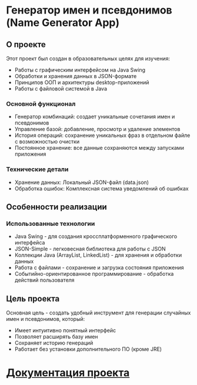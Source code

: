 # Генератор имен и псевдонимов (Name Generator App)
## О проекте
Этот проект был создан в образовательных целях для изучения:
- Работы с графическим интерфейсом на Java Swing
- Обработки и хранения данных в JSON-формате
- Принципов ООП и архитектуры desktop-приложений
- Работы с файловой системой в Java
### Основной функционал
- Генератор комбинаций: создает уникальные сочетания имен и псевдонимов
- Управление базой: добавление, просмотр и удаление элементов
- История операций: сохранение уникальных фраз в отдельном файле с возможностью очистки
- Постоянное хранение: все данные сохраняются между запусками приложения
### Технические детали
- Хранение данных: Локальный JSON-файл (data.json)
- Обработка ошибок: Комплексная система уведомлений об ошибках

## Особенности реализации
### Использованные технологии
- Java Swing - для создания кроссплатформенного графического интерфейса
- JSON-Simple - легковесная библиотека для работы с JSON
- Коллекции Java (ArrayList, LinkedList) - для хранения и обработки данных
- Работа с файлами - сохранение и загрузка состояния приложения
- Событийно-ориентированное программирование - обработка действий пользователя
## Цель проекта
Основная цель - создать удобный инструмент для генерации случайных имен и псевдонимов, который:
- Имеет интуитивно понятный интерфейс
- Позволяет расширять базу имен
- Сохраняет историю генераций
- Работает без установки дополнительного ПО (кроме JRE)

# [Документация проекта](https://github.com/WebKarlik/randomnameapp/blob/main/documentation.md#%D0%B4%D0%BE%D0%BA%D1%83%D0%BC%D0%B5%D0%BD%D1%82%D0%B0%D1%86%D0%B8%D1%8F-%D0%BF%D1%80%D0%BE%D0%B5%D0%BA%D1%82%D0%B0)
